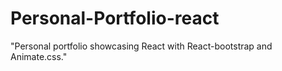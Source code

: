 # Personal-Portfolio-react
 "Personal portfolio showcasing React with React-bootstrap and Animate.css."
